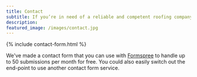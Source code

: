 ```yaml
---
title: Contact
subtitle: If you’re in need of a reliable and competent roofing company for your next project, whether it be a small repair or full re-roof, please do give us a call and we would love to provide you with a free estimate!.
description: 
featured_image: /images/contact.jpg
---
```


{% include contact-form.html %}

We've made a contact form that you can use with [Formspree](https://formspree.io/create/jekyllthemes) to handle up to 50 submissions per month for free. You could also easily switch out the end-point to use another contact form service.